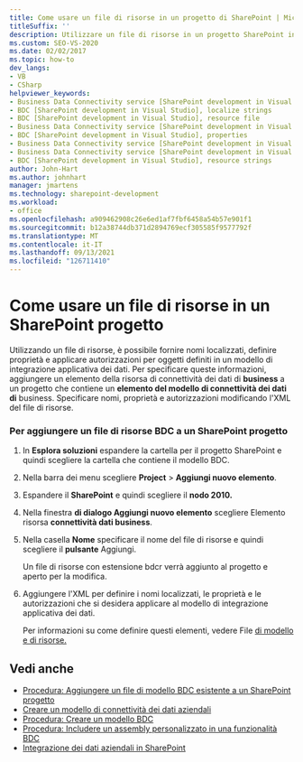```yaml
---
title: Come usare un file di risorse in un progetto di SharePoint | Microsoft Docs
titleSuffix: ''
description: Utilizzare un file di risorse in un progetto SharePoint in modo che sia possibile specificare nomi localizzati, definire proprietà e applicare autorizzazioni per gli oggetti definiti in un modello BDC.
ms.custom: SEO-VS-2020
ms.date: 02/02/2017
ms.topic: how-to
dev_langs:
- VB
- CSharp
helpviewer_keywords:
- Business Data Connectivity service [SharePoint development in Visual Studio], localize strings
- BDC [SharePoint development in Visual Studio], localize strings
- BDC [SharePoint development in Visual Studio], resource file
- Business Data Connectivity service [SharePoint development in Visual Studio], resource strings
- BDC [SharePoint development in Visual Studio], properties
- Business Data Connectivity service [SharePoint development in Visual Studio], properties
- Business Data Connectivity service [SharePoint development in Visual Studio], resource file
- BDC [SharePoint development in Visual Studio], resource strings
author: John-Hart
ms.author: johnhart
manager: jmartens
ms.technology: sharepoint-development
ms.workload:
- office
ms.openlocfilehash: a909462908c26e6ed1af7fbf6458a54b57e901f1
ms.sourcegitcommit: b12a38744db371d2894769ecf305585f9577792f
ms.translationtype: MT
ms.contentlocale: it-IT
ms.lasthandoff: 09/13/2021
ms.locfileid: "126711410"
---
```

# <a name="how-to-use-a-resource-file-in-a-sharepoint-project"></a>Come usare un file di risorse in un SharePoint progetto

  Utilizzando un file di risorse, è possibile fornire nomi localizzati, definire proprietà e applicare autorizzazioni per oggetti definiti in un modello di integrazione applicativa dei dati. Per specificare queste informazioni, aggiungere un elemento della risorsa di connettività dei dati di **business** a un progetto che contiene un **elemento del modello di connettività dei dati di** business. Specificare nomi, proprietà e autorizzazioni modificando l'XML del file di risorse.

### <a name="to-add-a-bdc-resource-file-to-a-sharepoint-project"></a>Per aggiungere un file di risorse BDC a un SharePoint progetto

1. In **Esplora soluzioni** espandere la cartella per il progetto SharePoint e quindi scegliere la cartella che contiene il modello BDC.

2. Nella barra dei menu scegliere **Project**  >  **Aggiungi nuovo elemento**.

3. Espandere il **SharePoint** e quindi scegliere il **nodo 2010.**

4. Nella finestra **di dialogo Aggiungi nuovo elemento** scegliere Elemento risorsa **connettività dati business**.

5. Nella casella **Nome** specificare il nome del file di risorse e quindi scegliere il **pulsante** Aggiungi.

     Un file di risorse con estensione bdcr verrà aggiunto al progetto e aperto per la modifica.

6. Aggiungere l'XML per definire i nomi localizzati, le proprietà e le autorizzazioni che si desidera applicare al modello di integrazione applicativa dei dati.

     Per informazioni su come definire questi elementi, vedere File [di modello e di risorse.](/previous-versions/office/developer/sharepoint-2010/aa674515(v=office.14))

## <a name="see-also"></a>Vedi anche
- [Procedura: Aggiungere un file di modello BDC esistente a un SharePoint progetto](../sharepoint/how-to-add-an-existing-bdc-model-file-to-a-sharepoint-project.md)
- [Creare un modello di connettività dei dati aziendali](../sharepoint/creating-a-business-data-connectivity-model.md)
- [Procedura: Creare un modello BDC](../sharepoint/how-to-create-a-bdc-model.md)
- [Procedura: Includere un assembly personalizzato in una funzionalità BDC](../sharepoint/how-to-include-a-custom-assembly-in-a-bdc-feature.md)
- [Integrazione dei dati aziendali in SharePoint](../sharepoint/integrating-business-data-into-sharepoint.md)
